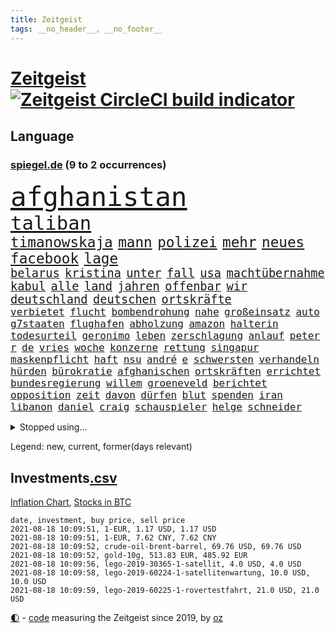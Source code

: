 ```yaml
---
title: Zeitgeist
tags: __no_header__, __no_footer__
---
```


# [Zeitgeist](https://oliz.io/zeitgeist/) [![Zeitgeist CircleCI build indicator](https://circleci.com/gh/ooz/zeitgeist.svg?style=shield)](https://circleci.com/gh/ooz/zeitgeist)

## Language

<h3><a href="https://www.spiegel.de" target="_blank">spiegel.de</a> (9 to 2 occurrences)</h3>
<p style="font-family:monospace">
<span style="font-size:32pt"><a href="news_links.html#afghanistan" class="current">afghanistan</a></span>
<br>
<span style="font-size:23pt"><a href="news_links.html#taliban" class="current">taliban</a></span>
<br>
<span style="font-size:17pt"><a href="news_links.html#timanowskaja" class="current">timanowskaja</a></span>
<span style="font-size:17pt"><a href="news_links.html#mann" class="current">mann</a></span>
<span style="font-size:17pt"><a href="news_links.html#polizei" class="current">polizei</a></span>
<span style="font-size:17pt"><a href="news_links.html#mehr" class="current">mehr</a></span>
<span style="font-size:17pt"><a href="news_links.html#neues" class="current">neues</a></span>
<span style="font-size:17pt"><a href="news_links.html#facebook" class="current">facebook</a></span>
<span style="font-size:17pt"><a href="news_links.html#lage" class="current">lage</a></span>
<br>
<span style="font-size:14pt"><a href="news_links.html#belarus" class="current">belarus</a></span>
<span style="font-size:14pt"><a href="news_links.html#kristina" class="current">kristina</a></span>
<span style="font-size:14pt"><a href="news_links.html#unter" class="current">unter</a></span>
<span style="font-size:14pt"><a href="news_links.html#fall" class="current">fall</a></span>
<span style="font-size:14pt"><a href="news_links.html#usa" class="current">usa</a></span>
<span style="font-size:14pt"><a href="news_links.html#machtübernahme" class="new">machtübernahme</a></span>
<span style="font-size:14pt"><a href="news_links.html#kabul" class="current">kabul</a></span>
<span style="font-size:14pt"><a href="news_links.html#alle" class="current">alle</a></span>
<span style="font-size:14pt"><a href="news_links.html#land" class="current">land</a></span>
<span style="font-size:14pt"><a href="news_links.html#jahren" class="current">jahren</a></span>
<span style="font-size:14pt"><a href="news_links.html#offenbar" class="current">offenbar</a></span>
<span style="font-size:14pt"><a href="news_links.html#wir" class="current">wir</a></span>
<span style="font-size:14pt"><a href="news_links.html#deutschland" class="current">deutschland</a></span>
<span style="font-size:14pt"><a href="news_links.html#deutschen" class="current">deutschen</a></span>
<span style="font-size:14pt"><a href="news_links.html#ortskräfte" class="current">ortskräfte</a></span>
<br>
<span style="font-size:12pt"><a href="news_links.html#verbietet" class="current">verbietet</a></span>
<span style="font-size:12pt"><a href="news_links.html#flucht" class="current">flucht</a></span>
<span style="font-size:12pt"><a href="news_links.html#bombendrohung" class="current">bombendrohung</a></span>
<span style="font-size:12pt"><a href="news_links.html#nahe" class="current">nahe</a></span>
<span style="font-size:12pt"><a href="news_links.html#großeinsatz" class="current">großeinsatz</a></span>
<span style="font-size:12pt"><a href="news_links.html#auto" class="current">auto</a></span>
<span style="font-size:12pt"><a href="news_links.html#g7staaten" class="current">g7staaten</a></span>
<span style="font-size:12pt"><a href="news_links.html#flughafen" class="current">flughafen</a></span>
<span style="font-size:12pt"><a href="news_links.html#abholzung" class="new">abholzung</a></span>
<span style="font-size:12pt"><a href="news_links.html#amazon" class="current">amazon</a></span>
<span style="font-size:12pt"><a href="news_links.html#halterin" class="current">halterin</a></span>
<span style="font-size:12pt"><a href="news_links.html#todesurteil" class="current">todesurteil</a></span>
<span style="font-size:12pt"><a href="news_links.html#geronimo" class="new">geronimo</a></span>
<span style="font-size:12pt"><a href="news_links.html#leben" class="current">leben</a></span>
<span style="font-size:12pt"><a href="news_links.html#zerschlagung" class="current">zerschlagung</a></span>
<span style="font-size:12pt"><a href="news_links.html#anlauf" class="current">anlauf</a></span>
<span style="font-size:12pt"><a href="news_links.html#peter" class="current">peter</a></span>
<span style="font-size:12pt"><a href="news_links.html#r" class="current">r</a></span>
<span style="font-size:12pt"><a href="news_links.html#de" class="current">de</a></span>
<span style="font-size:12pt"><a href="news_links.html#vries" class="current">vries</a></span>
<span style="font-size:12pt"><a href="news_links.html#woche" class="current">woche</a></span>
<span style="font-size:12pt"><a href="news_links.html#konzerne" class="current">konzerne</a></span>
<span style="font-size:12pt"><a href="news_links.html#rettung" class="current">rettung</a></span>
<span style="font-size:12pt"><a href="news_links.html#singapur" class="current">singapur</a></span>
<span style="font-size:12pt"><a href="news_links.html#maskenpflicht" class="current">maskenpflicht</a></span>
<span style="font-size:12pt"><a href="news_links.html#haft" class="current">haft</a></span>
<span style="font-size:12pt"><a href="news_links.html#nsu" class="current">nsu</a></span>
<span style="font-size:12pt"><a href="news_links.html#andré" class="current">andré</a></span>
<span style="font-size:12pt"><a href="news_links.html#e" class="current">e</a></span>
<span style="font-size:12pt"><a href="news_links.html#schwersten" class="current">schwersten</a></span>
<span style="font-size:12pt"><a href="news_links.html#verhandeln" class="current">verhandeln</a></span>
<span style="font-size:12pt"><a href="news_links.html#hürden" class="current">hürden</a></span>
<span style="font-size:12pt"><a href="news_links.html#bürokratie" class="new">bürokratie</a></span>
<span style="font-size:12pt"><a href="news_links.html#afghanischen" class="current">afghanischen</a></span>
<span style="font-size:12pt"><a href="news_links.html#ortskräften" class="current">ortskräften</a></span>
<span style="font-size:12pt"><a href="news_links.html#errichtet" class="current">errichtet</a></span>
<span style="font-size:12pt"><a href="news_links.html#bundesregierung" class="current">bundesregierung</a></span>
<span style="font-size:12pt"><a href="news_links.html#willem" class="new">willem</a></span>
<span style="font-size:12pt"><a href="news_links.html#groeneveld" class="new">groeneveld</a></span>
<span style="font-size:12pt"><a href="news_links.html#berichtet" class="current">berichtet</a></span>
<span style="font-size:12pt"><a href="news_links.html#opposition" class="current">opposition</a></span>
<span style="font-size:12pt"><a href="news_links.html#zeit" class="current">zeit</a></span>
<span style="font-size:12pt"><a href="news_links.html#davon" class="current">davon</a></span>
<span style="font-size:12pt"><a href="news_links.html#dürfen" class="current">dürfen</a></span>
<span style="font-size:12pt"><a href="news_links.html#blut" class="current">blut</a></span>
<span style="font-size:12pt"><a href="news_links.html#spenden" class="current">spenden</a></span>
<span style="font-size:12pt"><a href="news_links.html#iran" class="current">iran</a></span>
<span style="font-size:12pt"><a href="news_links.html#libanon" class="current">libanon</a></span>
<span style="font-size:12pt"><a href="news_links.html#daniel" class="current">daniel</a></span>
<span style="font-size:12pt"><a href="news_links.html#craig" class="new">craig</a></span>
<span style="font-size:12pt"><a href="news_links.html#schauspieler" class="current">schauspieler</a></span>
<span style="font-size:12pt"><a href="news_links.html#helge" class="current">helge</a></span>
<span style="font-size:12pt"><a href="news_links.html#schneider" class="current">schneider</a></span>
</p>
<details>
<summary>Stopped using...</summary>
<p class="former" style="font-size:12pt">
geschrieben(302) 110(301) medizin(301) software(301) überwachung(301) bewaffnete(300) dauer(300) witz(300) beschleunigt(299) demonstration(299) europäischen(299) kandidatin(299) kommunen(299) lautet(299) mysteriöse(299) sex(299) williams(299) anscheinend(298) durchsetzen(298) eustaaten(298) gerichtshof(298) hebt(298) hotspots(298) lustig(298) parteitag(298) regierungen(298) respekt(298) unabhängigkeit(298) wunsch(298) 5(297) ablauf(297) betreiber(297) ford(297) glimpflich(297) ronaldo(297) schildert(297) wirecard(297) beispielen(296) bemüht(296) benennen(296) echte(296) eindruck(296) energien(296) first(296) infizierten(296) kirche(296) kohle(296) lebenslanger(296) leichter(296) madrid(296) priester(296) regie(296) schöner(296) summe(296) usamerikaner(296) wirkte(296) 53(295) anerkennen(295) arizona(295) awards(295) behinderung(295) co₂(295) d(295) eindrücke(295) erheblich(295) erscheinen(295) freigestellt(295) fußballs(295) geringer(295) hinnehmen(295) inklusive(295) plätze(295) richterin(295) sexismus(295) steuer(295) umfeld(295) vergleicht(295) wettlauf(295) bischofskonferenz(294) brachen(294) diplomaten(294) einziehen(294) enttäuscht(294) eugh(294) gott(294) investieren(294) islamischer(294) karriereberaterin(294) klimaneutral(294) mancherorts(294) schlechter(294) ursula(294) zunehmende(294) 130(293) aufmerksamkeit(293) dubai(293) entdeckung(293) erfurter(293) erhoben(293) fabrik(293) frieden(293) gefängnisstrafe(293) gigantische(293) hauses(293) krankenhäusern(293) paare(293) rutschen(293) rückschlag(293) spdpolitikerin(293) bekanntesten(292) beliebt(292) beobachten(292) berichterstattung(292) bundeskanzler(292) bundesland(292) eingebrochen(292) f(292) liefert(292) moderator(292) märz(292) okay(292) vorantreiben(292) voraus(292) überwinden(292) 50000(291) cool(291) fernen(291) infizieren(291) insekten(291) kennt(291) leipziger(291) mörder(291) nahezu(291) niederlagen(291) still(291) verbands(291) wofür(291) armut(290) crash(290) diego(290) erfurt(290) gebaut(290) großbritanniens(290) illegal(290) salzburg(290) schüssen(290) spekuliert(290) stoff(290) unterlagen(290) versuchte(290) vorstellung(290) abstimmen(289) beteiligt(289) endgültig(289) format(289) gebe(289) gefährlicher(289) gewaltsamen(289) lehnen(289) maximal(289) nahverkehr(289) noten(289) rechtsextremen(289) restaurant(289) rom(289) torhüter(289) versteckt(289) botschaften(288) einzig(288) englische(288) infrage(288) leyen(288) mitgliedschaft(288) on(288) rechtsaußen(288) regt(288) rock(288) 41(287) behaupten(287) erkrankung(287) finanzieren(287) gefechte(287) historisch(287) marija(287) mathias(287) putins(287) spdgesundheitsexperte(287) stürmer(287) verläufen(287) 61(286) 94(286) ausgegeben(286) ausgleich(286) edward(286) fortgesetzt(286) grünheide(286) kim(286) kompliziert(286) mieter(286) mitternacht(286) nahen(286) neuwagen(286) reise(286) verschwand(286) vorsprung(286) weite(286) 1945(285) 96(285) boom(285) chris(285) historischer(285) image(285) super(285) wm(285) öffentlichkeit(285) besucher(284) blamage(284) nadal(284) nächtliche(284) regierungspartei(284) unbekannter(284) verbrechen(284) wahren(284) überwunden(284) 30000(283) empfohlen(283) endspiel(283) erinnern(283) filmen(283) grün(283) hund(283) inhaftiert(283) oberlandesgericht(283) braunschweig(282) eurecht(282) größeren(282) loch(282) matteo(282) organisation(282) verstößt(282) verzögern(282) voraussetzungen(282) 8(281) außenministerium(281) juristisch(281) pflegekräfte(281) ständig(281) tragödie(281) unterliegt(281) wach(281) zuversichtlich(281) endgültige(280) getragen(280) herzen(280) modell(280) monats(280) samuel(280) unregelmäßigkeiten(280) ursprung(280) auftritte(279) bande(279) bewegen(279) einsetzen(279) fragte(279) grünenchef(279) hob(279) vernachlässigt(279) wirtschaftswachstum(279) zimmer(279) ansicht(278) erfindung(278) gemeinsame(278) mutmaßlichem(278) präsidentin(278) antonio(277) band(277) bewertung(277) bezahlung(277) boykott(277) erschwert(277) gefangene(277) königsfamilie(277) nachbar(277) potenzial(277) steckte(277) uefa(277) ungewöhnliche(277) 49(276) bisherigen(276) herz(276) katholischen(276) marx(276) schrecken(276) spektakuläre(276) verbündete(276) 25000(275) berühmten(275) coronaschutz(275) erinnerung(275) euaustritt(275) federer(275) methode(275) schäuble(275) em(274) gedenkfeier(274) kanzlerkandidatur(274) republik(274) schläft(274) zuckerberg(274) bundesgesundheitsminister(273) rasen(273) zuschauern(273) griechen(272) händler(272) kooperation(272) mobilfunknetz(272) prescht(272) abkehr(271) außerhalb(271) beantworten(271) besiegen(271) detail(271) drin(271) erzielte(271) fotografin(271) holocaust(271) reichlich(271) überschritten(271) betrifft(270) brandenburger(270) bundesamts(270) nötige(270) seltene(270) spiegelleser(270) verschiedenen(270) bestand(269) betrogen(269) enorme(269) erweist(269) rekordsumme(269) s(269) auktion(268) erstochen(268) fach(268) namhafte(268) samstagmorgen(268) stützt(268) unabhängig(268) öffentliche(268) dänische(267) fan(267) frontex(267) jordan(267) umsätze(267) ämter(267) einbrecher(266) familienberater(266) lachen(266) museum(266) prognose(266) 76(265) fähigkeiten(265) infektionsgeschehen(265) verfügbar(265) 30jähriger(264) bartsch(264) benötigen(264) cas(264) schulschließungen(264) ulrich(264) verbrennungsmotor(264) wuchs(264) boomen(263) football(263) konzentrationslager(263) polizistin(263) tisch(263) trauern(262) unterm(262) fußballem(261) mühe(261) sinkende(261) verständnis(261) dortmunder(260) zuspruch(260) flagge(259) zurecht(259) gerieten(258) haustür(258) keeper(258) wechselunterricht(258) mourinho(257) palmer(257) vorschriften(257) schwarzes(256) schätzen(256) härte(255) jones(255) kuriosen(255) möglichkeiten(255) neymar(254) sofortige(254) coronapatienten(253) wahr(253) plädoyer(252) schottische(252) vorbestraft(252) entlang(251) erlaubte(251) bewegt(249) vergehen(248) laufbahn(247) kehrtwende(245) lauern(245) weltmeisterschaft(245) zufällig(245) gedenkt(244) zeitung(244) zoom(244) klappt(243) rakete(243) armen(242) beherrschen(242) frühe(242) nebenwirkungen(242) randalierer(242) rückgängig(242) vorfällen(242) delegierten(241) statue(241) wasserstoff(241) unrealistisch(240) verfassungsbeschwerde(240) youtuber(240) derzeitigen(239) erreger(239) korrigieren(239) tagsüber(239) berufsaussichten(238) gala(238) bundespräsidenten(237) dämpft(237) hagen(237) austragung(236) geste(236) empfinden(235) erleichtern(235) sauerland(235) turniers(235) ausgetreten(234) italienischer(234) krawalle(234) tobias(233) mängel(232) verweigerte(232) nominierungen(230) schach(230) janet(229) yellen(229) genial(228) milliardäre(228) psychischen(228) transgender(228) wmtitel(228) rechter(227) aggressiv(226) politischer(225) behindert(223) queere(222) hinterbliebene(221) schauspielern(221) trikots(221) 58(220) pérez(219) versinken(219) erfüllung(218) hartz(218) loslegen(218) stromausfall(218) ältesten(215) euland(214) matt(214) effekt(213) mitgefühl(213) curevac(212) saisonende(212) attackierten(211) moralische(211) erneuerbare(210) heidelberg(209) präsent(209) lücken(207) rechtsbruch(207) anfragen(206) geräusche(206) karolina(205) zurückgenommen(205) ankurbeln(203) kubas(203) blumen(202) knappen(201) riskanten(201) fremde(200) rädern(200) schulabschluss(199) fischern(198) impfnachweis(198) adler(197) verbrauch(197) willkürlich(197) schwacher(195) blitz(194) konzerten(194) langjähriger(194) abiturienten(193) burg(192) schwangerschaftsabbrüche(192) tübinger(191) verbrenner(190) westliche(190) championship(189) frustrierte(188) technische(188) windows(188) dokumentieren(187) eugrenzschutzagentur(186) jenen(186) langjährige(184) scheideweg(184) zusätzlichen(183) lego(181) blockierten(179) lehre(179) neuwahl(177) regelmäßige(177) taucher(177) homeschooling(176) nebenjob(176) nutzungsbedingungen(174) downing(173) rudert(173) angemessene(172) gemüse(172) klappen(172) copa(171) berücksichtigen(170) flüsse(170) verschossen(170) ausstellung(168) euskirchen(168) gelöscht(168) potenziell(168) decken(167) goldbarren(167) leitfaden(167) v(167) 2035(166) mietern(166) california(165) exklusiv(165) faust(165) traumberuf(165) unionsfraktion(165) kandidiert(164) überzeugung(163) filmt(161) lewentz(159) wunden(159) exuspräsidenten(156) menschenrechtslage(156) carlos(155) elite(155) inzidenzwerte(155) rodriguez(155) wolken(155) schätzungen(153) längerem(152) aufgenommenes(151) natotruppen(151) übernahm(151) goldene(150) recherchiert(150) todesursache(149) urteile(148) export(147) magen(147) royal(146) gegenden(145) strich(145) usrapper(145) zulieferer(145) gebühren(144) steuersenkungen(144) abbruch(142) regionalen(142) großmeister(141) gebildet(140) kriege(140) 13jährigen(139) ghosn(139) tübingen(139) ökologisch(139) bauarbeiter(138) krimi(138) aufstellung(136) befestigt(136) freiheitsrechte(136) doppelte(135) kündigungen(135) wal(135) beileid(134) free(134) spitzenkandidaten(134) teenagerin(134) 65jährige(133) abheben(133) geldgebern(133) strafzinsen(133) reporterteam(132) tribut(132) maskenaffäre(131) maskendeals(131) niederlegen(131) absprachen(130) mechanismus(130) stadien(130) verglich(130) deep(129) coronamaskenaffäre(128) tvinterview(128) laufender(127) wiese(127) mitgliedern(126) ethikrats(124) pressefreiheit(124) staatsanwälte(123) zuschüsse(123) einfangen(122) jordanien(121) realistisch(121) trikot(119) unterschiedliche(119) miriam(116) coronainzidenz(115) waffenruhe(115) einheimische(114) homophobe(114) mexikos(114) unbeteiligte(114) onlinebanking(113) professionellen(113) radfahren(113) bedankte(112) buhlen(111) redbullpilot(111) sterblichen(111) nationalelf(110) rügt(109) weckte(109) bundesstaaten(107) philips(107) tunnel(107) kuss(106) biber(104) graue(104) landesverband(104) überraschungssieger(104) lebensgefährliche(103) rächt(103) zidane(103) zinédine(103) lösegeld(102) sturmböen(102) aggressiven(101) bröckelt(101) cannes(101) sprüche(101) borissow(100) eilen(100) indischen(100) kuh(100) leiteten(100) münsterland(100) vereinigung(100) bojko(99) homo(99) veto(99) zelebriert(99) kasper(98) konkurrent(98) überflutetem(98) klausur(95) nordamerika(95) entzündete(94) disput(93) spitzenkandidatin(92) verstappens(92) wandeln(92) brian(91) peloton(91) schädlichen(91) untergang(91) zusehends(91) 67jährige(90) degenkolb(90) menschenrechtsverstöße(90) veraltet(90) annette(89) erschüttern(89) snowden(89) verrat(89) achtung(88) aufgebrachte(88) koloniale(88) 23000(86) jungunternehmer(86) jüngst(86) raúl(86) reisepass(86) chatgruppe(85) florentino(85) höherem(85) ablösen(84) anfänger(84) forschende(84) heizt(84) steuererleichterungen(84) wirtschaftsprojekt(84) formulierungen(83) grünenspitzenkandidatin(83) jahrelanger(83) matchball(83) netzbetreiber(83) arbeitern(82) christa(82) loben(82) messerangreifer(82) reinhard(82) uboot(82) vorstände(82) einschlägig(81) oslo(81) prognostizieren(81) unbezahlt(81) berufstätige(80) defektes(80) krass(80) planten(80) somit(80) aufgeführt(79) batteriefabrik(79) landwirt(79) zugesagt(79) durchzusetzen(78) eskalierten(78) eubehörde(78) fünfjahresvertrag(78) mitsamt(78) raumfahrt(78) abbrennen(77) grünes(77) schwerste(77) staatstrojaner(77) wägt(77) batteriezellen(76) coronatief(76) verfassungsgerichts(76) beanstandet(75) einzelfall(75) lebenslauf(75) loslässt(75) maia(75) modus(75) möhren(75) sandu(75) spanisches(75) ausgewählt(74) gestanden(74) itkonzern(74) konzeptkünstler(74) kundinnen(74) unbemerkt(74) berücksichtigt(73) gefechten(73) homophoben(73) unfassbar(73) boerne(72) randale(72) werdende(72) comdirect(71) dicker(71) lions(71) bruchsal(70) derart(70) empfang(70) genialer(70) globaler(70) kaliforniens(70) landesteilen(70) vielversprechend(70) 1987(69) abschalteinrichtung(69) busfahrers(69) vermelden(69) übungen(69) 1981(68) achtzigerjahre(68) erbgut(68) fronten(68) gemessenen(68) p(68) spezialisierte(68) wumms(68) bundesfamilienministerin(67) col(67) flexibel(67) sprintstar(67) turner(67) unweigerlich(67) feuerpause(66) lapid(66) bergetappe(65) blitzeinschlag(65) dauerregen(65) peinlich(65) abschiebung(64) amateure(64) beton(64) felix(64) gekrönt(64) gewünscht(64) hiphop(64) kriegsende(64) eingestürzt(63) kulturtipps(63) topsprinter(63) ökosystem(63) championsleaguetitel(62) deutschkolumne(62) engagiert(62) gegeißelt(62) impfquoten(62) notenbank(62) stärkeren(62) 2040(61) cruise(61) glyphosat(61) landtags(61) mulmiges(61) panzers(61) verhandelte(61) abstürze(60) anleitungen(60) bemerkte(60) fossile(60) ransomwareattacke(60) europameisterin(59) listenplatz(59) spoiler(59) usrichter(59) vergraben(59) etappensieg(58) facebooks(58) kurzschluss(58) putzen(58) baum(57) community(57) kompletter(57) leclerc(57) majorsieger(57) beigeschmack(56) bewährungsstrafen(56) existenzfrage(56) extremsportler(56) finger(56) monaco(56) mühelos(56) abgeschoben(55) berchtesgaden(55) darstellung(55) ehrgeiziges(55) kontinents(55) pliskova(55) teslafabrik(55) tröstete(55) videospiel(55) ausgab(54) eindeutige(54) fehlers(54) gezielten(54) impfverweigerer(54) malis(54) morgenstunden(54) adressen(53) bundesrichter(53) floskeln(53) franco(53) überfielen(53) getreten(52) nrwlandtag(52) scheinwerferlicht(52) berief(51) bitcoinrechner(51) decke(51) galaxien(51) geschlampt(51) klimaneutrale(51) prekären(51) reines(51) autoschlüssel(50) heiratete(50) islamistische(50) situationen(50) vollzug(50) außenhandel(49) bürgern(49) galactic(49) konzepte(49) schutzmacht(49) unity(49) virgin(49) allgegenwärtig(48) armenvierteln(48) echt(48) einmischung(48) gesten(48) kärcher(48) lara(48) leifheit(48) mangelware(48) misstrauensantrag(48) schreitet(48) unterstützern(48) verhaftung(48) 53jährige(47) bischöfe(47) machtdemonstration(47) vereinbaren(47) vorhersehbaren(47) wanderin(47) wandten(47) bodensee(46) identifizieren(46) unheil(46) vorbehalten(46) weltkriegs(46) zuwanderung(46) banden(45) kräftige(45) pressetermine(45) sammelt(45) unschuldig(45) finde(44) kronzeuge(44) luftfiltern(44) phoenix(44) suns(44) bestseller(43) ertrinken(43) françois(43) gezeichnet(43) knöpft(43) punkband(43) unklaren(43) wahlgesetze(43) fangquoten(42) schied(42) vorangebracht(42) witwer(42) erpresser(41) kopfankopfrennen(41) leisteten(41) rücktrittsgesuch(41) verstießen(41) ölraffinerie(41) argentinier(40) américa(39) ansteckender(39) erzbischofs(39) forschen(39) gebäudes(39) kreidezähne(39) längerer(39) mobilen(39) schlammschlacht(39) vorerkrankungen(39) emhalbfinale(38) emtitel(38) inside(38) klicks(38) perez(38) pflegeheim(38) sympathisiert(38) welttennis(38) österreichischer(38) engländer(37) erschreckendes(37) pirouetten(37) vorschrift(37) wahlberechtigte(37) fda(36) u(36) bergwanderung(35) dallas(35) fraß(35) gewaltigen(35) grandioses(35) pressesprecher(35) profil(35) sangen(35) badeunfällen(34) leichten(34) pfarrer(34) verurteilter(34) vögel(34) frauenanteil(33) militäreinsatz(33) schämt(33) astronomen(32) auflösung(32) bescheiden(32) emfinale(32) naturkatastrophen(32) schaute(32) streben(32) heutiger(31) paddeln(31) rängen(31) strikt(31) bulli(30) churchill(30) kreative(30) macrons(30) reformer(30) seenotrettern(30) transsexualität(30) turnieren(30) winston(30) beteuert(29) enttäuschend(29) hubble(29) klientel(29) obligatorisch(29) raheem(29) sterling(29) wembley(29) wetterlage(29) denis(28) neumünster(28) rekordhitze(28) scheuen(28) selbstauflösung(28) siebziger(28) berüchtigt(27) dänen(27) finalspiele(27) rechtsextrem(27) systemische(27) 60000(26) gareth(26) gewandelt(26) maastricht(26) smarte(26) verschoss(26) wimbledon(26) dazwischen(25) demenz(25) kurzzeitig(25) mancini(25) norwegische(25) roberto(25) alphavariante(24) hubbleweltraumteleskop(24) süddeutschland(24) verwandte(24) bundestagspräsident(23) death(23) destabilisieren(23) freiräume(23) hymne(23) kratzt(23) schluckauf(23) southgate(23) tendenz(23) tornado(23) verwenden(23) wmspitzenreiter(23) abschaffung(22) bestürzt(22) glaube(22) grundsätzlich(22) sexualisierte(22) anteile(21) deltawelle(21) rezo(21) tagessieg(21) ungarischen(21) wahlprogramme(21) haie(20) pianist(20) spezies(20) 21jährigen(19) abgeordneter(19) gegenmodell(19) hagel(19) südafrikas(19) videokonferenzanbieter(19) gezittert(18) nachtzug(18) tadej(18) betrachten(17) cavendish(17) existiert(17) georgien(17) gläser(17) unkrautvernichtungsmittel(17) anonymer(16) dienstleister(16) erklimmt(16) schätzungsweise(16) unwetterschäden(16) altstar(15) hackerangriffe(15) merckx(15) mitbestimmen(15) picassogemälde(15) pogačar(15) touretappe(15) linkenfraktionschef(14) matej(14) mohorič(14) nutztiere(14) quarantänepflicht(14) slowene(14) übersee(14) 1982(13) fußballsaison(13) gelangte(13) jahreshälfte(13) legten(13) transfermeldungen(13) zwischendurch(13) übelkeit(13) claude(12) deich(12) eingestürzte(12) fieber(12) grandslamturnier(12) religiös(12) three(12) aert(11) dreimalige(11) exchef(11) rekordtemperaturen(11) reste(11) schwiegereltern(11) sportlichen(11) wout(11)
</p>
</details>
<p>Legend: <span class="new">new</span>, <span class="current">current</span>, <span class="former">former(days relevant)</span></p>

## Investments[.csv](investments.csv)

[Inflation Chart](https://inflationchart.com),
[Stocks in BTC](https://stonksinbtc.xyz/)

```
date, investment, buy price, sell price
2021-08-18 10:09:51, 1-EUR, 1.17 USD, 1.17 USD
2021-08-18 10:09:51, 1-EUR, 7.62 CNY, 7.62 CNY
2021-08-18 10:09:52, crude-oil-brent-barrel, 69.76 USD, 69.76 USD
2021-08-18 10:09:52, gold-10g, 513.83 EUR, 485.92 EUR
2021-08-18 10:09:56, lego-2019-30365-1-satellit, 4.0 USD, 4.0 USD
2021-08-18 10:09:58, lego-2019-60224-1-satellitenwartung, 10.0 USD, 10.0 USD
2021-08-18 10:09:59, lego-2019-60225-1-rovertestfahrt, 21.0 USD, 21.0 USD
```

<footer>
<a href="javascript:toggleTheme()" class="nav">🌓</a>
- <a href="https://github.com/ooz/zeitgeist">code</a> measuring the Zeitgeist since 2019, by <a href="https://oliz.io">oz</a>
</footer>
